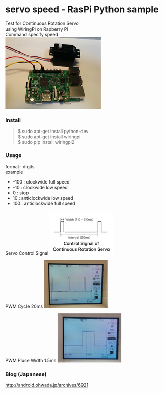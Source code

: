 # servo speed - RasPi Python sample

Test for Continuous Rotation Servo  <br/>
using WiringPi on Rapberry Pi <br/>
Command specify speed <br>
<img src="https://github.com/FabLabKannai/RaspiStudy/blob/master/4_python/docs/raspi_servo.jpg" width="300" /> <br/>

### Install
> $ sudo apt-get install python-dev <br/>
> $ sudo apt-get install wiringpi <br/>
> $ sudo pip install wiringpi2 <br/>

### Usage
format : digits <br>
example <br>
- -100 : clockwide full speed <br>
- -10 : clockwide low speed <br>
- 0 : stop <br>
- 10 : anticlockwide low speed <br>
- 100 : anticlockwide full speed <br>

### 
Servo Control Signal
<img src="https://github.com/FabLabKannai/RaspiStudy/blob/master/4_python/docs/servo_control_signal.png" width="200" /> <br/>

PWM Cycle 20ms
<img src="https://github.com/FabLabKannai/RaspiStudy/blob/master/4_python/docs/wiringpi_pwm_cycle_20ms.png" width="200" /> <br/>

PWM Pluse Width 1.5ms
<img src="https://github.com/FabLabKannai/RaspiStudy/blob/master/4_python/docs/wiringpi_pwm_width_1_5ms.png" width="200" /> <br/>

### Blog (Japanese)
http://android.ohwada.jp/archives/6921
